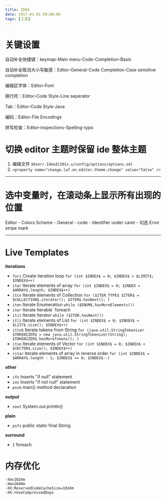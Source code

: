 ```yaml
---
title: IDEA
date: 2017-01-01 09:00:00
tags: [工具]
---
```


# 关键设置

自动补全快捷键：keymap-Main menu-Code-Completion-Basic

自动补全取消大小写敏感：Editor-General-Code Completion-Case sensitive completion

编辑区字体：Editor-Font

换行符：Editor-Code Style-Line seperator

Tab：Editor-Code Style-Java

编码：Editor-File Encodings

拼写检查：Editor-inspections-Spelling-typo



# 切换 editor 主题时保留 ide 整体主题

1. 编辑文件 `$User/.IdeaIC201x.x/config/options/options.xml`
2. `<property name="change.laf.on.editor.theme.change" value="false" />`

---
# 选中变量时，在滚动条上显示所有出现的位置

Editor - Colors Scheme - General - code - Identifier under caret - 勾选 Error stripe mark

---
# Live Templates

**iterations**

- `fori` Create iteration loop
  `for (int $INDEX$ = 0; $INDEX$ < $LIMIT$; $INDEX$++)`
- `itar` Iterate elements of array
  `for (int $INDEX$ = 0; $INDEX < $ARRAY$.length; $INDEX$++)`
- `itco` Iterate elements of Collection
  `for ($ITER_TYPE$ $ITER$ = $COLLECTION$.iterator(); $ITER$.hasNext(); )`
- `iten` Iterate Enumeration
  `while ($ENUM$.hasMoreElements())`
- `iter` Iterate Iterable`
  foreach
- `itit` Iterate Iterator
  `while ($ITER.hasNext())`
- `itli` Iterate elements of List
  `for (int $INDEX$ = 0; $INDEX$ < $LIST$.size(); $INDEX$++)`
- `ittok` Iterate tokens from String
  `for (java.util.StringTokenizer $TOKENIZER$ = new java.util.StringTokenizer(String); $TOKENIZER$.hasMoreTokens(); )`
- `itve` Iterate elements of Vector
  `for (int $INDEX$ = 0; $INDEX$ < $VECTOR$.size(); $INDEX$++)`
- `ritar` Iterate elements of array in reverse order
  `for (int $INDEX$ = $ARRAY$.length - 1; $INDEX$ >= 0; $INDEX$--)`

**other**

- `ifn` Inserts "if null" statement
- `inn` Inserts "if not null" statement
- `psvm` main() method declaration

**output**

- `sout` System.out.println()

**plain**

- `psfs` public static final String

**surround**

- `I` foreach

# 内存优化

```
-Xms1024m
-Xmx2048m
-XX:ReservedCodeCacheSize=1024m
-XX:+UseCompressedOops
```

